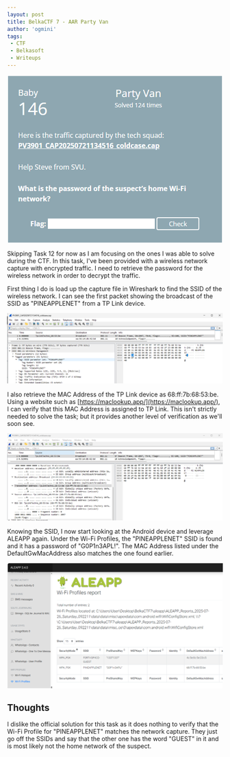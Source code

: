 ```yaml
---
layout: post
title: BelkaCTF 7 - AAR Party Van
author: 'ogmini'
tags:
 - CTF
 - Belkasoft
 - Writeups
---
```


![Task](/images/BelkaCTF7/Task13.png)

Skipping Task 12 for now as I am focusing on the ones I was able to solve during the CTF. In this task, I've been provided with a wireless network capture with encrypted traffic. I need to retrieve the password for the wireless network in order to decrypt the traffic.

First thing I do is load up the capture file in Wireshark to find the SSID of the wireless network. I can see the first packet showing the broadcast of the SSID as "PINEAPPLENET" from a TP Link device.  

![SSID](/images/BelkaCTF7/Task13-1.png)

I also retrieve the MAC Address of the TP Link device as 68:ff:7b:68:53:be. Using a website such as [https://maclookup.app/](https://maclookup.app/), I can verify that this MAC Address is assigned to TP Link. This isn't strictly needed to solve the task; but it provides another level of verification as we'll soon see.

![MAC](/images/BelkaCTF7/Task13-2.png)

Knowing the SSID, I now start looking at the Android device and leverage ALEAPP again. Under the Wi-Fi Profiles, the "PINEAPPLENET" SSID is found and it has a password of "G0P1n3APL!". The MAC Address listed under the DefaultGwMacAddress also matches the one found earlier.

![Profile](/images/BelkaCTF7/Task13-3.png)

## Thoughts

I dislike the official solution for this task as it does nothing to verify that the Wi-Fi Profile for "PINEAPPLENET" matches the network capture. They just go off the SSIDs and say that the other one has the word "GUEST" in it and is most likely not the home network of the suspect.
